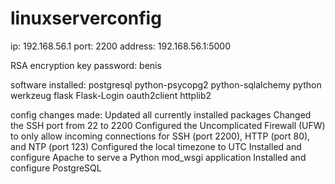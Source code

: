 # linuxserverconfig
ip: 192.168.56.1 port: 2200
address: 192.168.56.1:5000

RSA encryption key password: benis

software installed:
postgresql python-psycopg2
python-sqlalchemy
python
werkzeug
flask
Flask-Login
oauth2client
httplib2

config changes made:
Updated all currently installed packages
Changed the SSH port from 22 to 2200
Configured the Uncomplicated Firewall (UFW) to only allow incoming connections for SSH (port 2200), HTTP (port 80), and NTP (port 123)
Configured the local timezone to UTC
Installed and configure Apache to serve a Python mod_wsgi application
Installed and configure PostgreSQL
